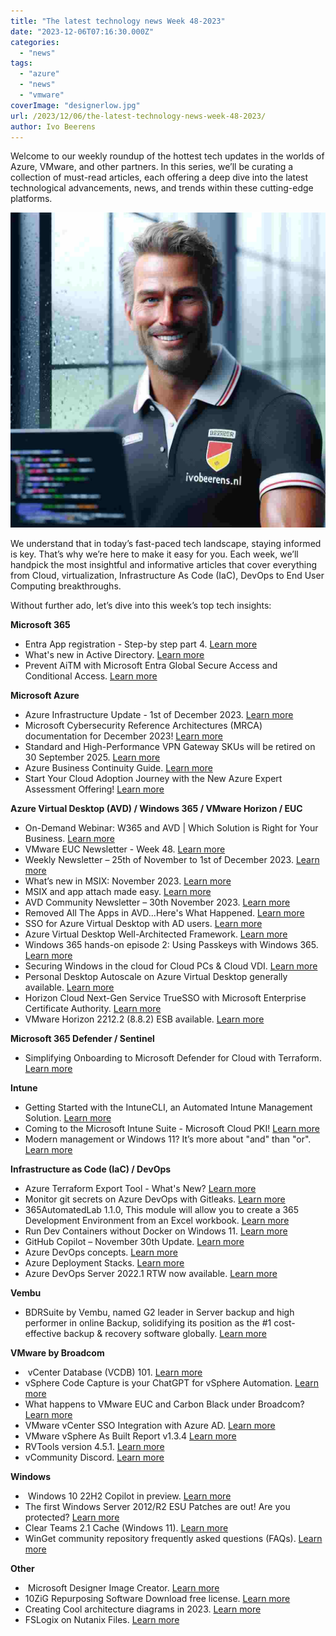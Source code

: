 ```yaml
---
title: "The latest technology news Week 48-2023"
date: "2023-12-06T07:16:30.000Z"
categories: 
  - "news"
tags: 
  - "azure"
  - "news"
  - "vmware"
coverImage: "designerlow.jpg"
url: /2023/12/06/the-latest-technology-news-week-48-2023/
author: Ivo Beerens
---
```


Welcome to our weekly roundup of the hottest tech updates in the worlds of Azure, VMware, and other partners. In this series, we’ll be curating a collection of must-read articles, each offering a deep dive into the latest technological advancements, news, and trends within these cutting-edge platforms.

![newsletter](images/designerlow.jpg)

We understand that in today’s fast-paced tech landscape, staying informed is key. That’s why we’re here to make it easy for you. Each week, we’ll handpick the most insightful and informative articles that cover everything from Cloud, virtualization, Infrastructure As Code (IaC), DevOps to End User Computing breakthroughs.

Without further ado, let’s dive into this week’s top tech insights:

**Microsoft 365**

- Entra App registration - Step-by step part 4. [Learn more](https://youtu.be/9GpZzxlXick?si=IC29u2RuIIqHBcWT)
- What's new in Active Directory. [Learn more](https://www.youtube.com/watch?v=RHQDynRbvxg)
- Prevent AiTM with Microsoft Entra Global Secure Access and Conditional Access. [Learn more](https://janbakker.tech/prevent-aitm-with-microsoft-entra-global-secure-access-and-conditional-access/)

**Microsoft Azure**

- Azure Infrastructure Update - 1st of December 2023. [Learn more](https://youtu.be/TjhiPoNonJ8?si=CFrIGTUHj0S-TLU7)
- Microsoft Cybersecurity Reference Architectures (MRCA) documentation for December 2023! [Learn more](https://learn.microsoft.com/en-us/security/cybersecurity-reference-architecture/mcra)
- Standard and High-Performance VPN Gateway SKUs will be retired on 30 September 2025. [Learn more](https://azure.microsoft.com/en-us/updates/standard-and-highperformance-vpn-gateway-skus-will-be-retired-on-30-september-2025/)
- Azure Business Continuity Guide. [Learn more](https://aka.ms/abcg)
- Start Your Cloud Adoption Journey with the New Azure Expert Assessment Offering! [Learn more](https://techcommunity.microsoft.com/t5/azure-architecture-blog/start-your-cloud-adoption-journey-with-the-new-azure-expert/ba-p/3995031)

**Azure Virtual Desktop (AVD) / Windows 365 / VMware Horizon / EUC**

- On-Demand Webinar: W365 and AVD | Which Solution is Right for Your Business. [Learn more](https://www.mobile-mentor.com/insights/w365-and-avd-which-solution-is-right-for-your-business/)
- VMware EUC Newsletter - Week 48. [Learn more](https://blog.simonelberts.nl/2023/12/vmware-euc-newsletter-week-48.html)
- Weekly Newsletter – 25th of November to 1st of December 2023. [Learn more](https://w365community.com/weekly-newsletter-25th-of-november-to-1st-of-december-2023)
- What’s new in MSIX: November 2023. [Learn more](https://techcommunity.microsoft.com/t5/windows-it-pro-blog/what-s-new-in-msix-november-2023/ba-p/3996401)
- MSIX and app attach made easy. [Learn more](https://techcommunity.microsoft.com/t5/windows-events/msix-and-app-attach-made-easy/ev-p/3971565)
- AVD Community Newsletter – 30th November 2023. [Learn more](https://avdcommunity.com/avd-community-newsletter-30th-november-2023/)
- Removed All The Apps in AVD...Here's What Happened. [Learn more](https://youtu.be/NtzRiZAJAHw?si=HZnsVlPfOPjFlnTT)
- SSO for Azure Virtual Desktop with AD users. [Learn more](https://www.beckmann.ch/blog/2023/11/29/sso-for-azure-virtual-desktop-with-ad-users/?lang=en)
- Azure Virtual Desktop Well-Architected Framework. [Learn more](https://learn.microsoft.com/en-us/azure/well-architected/azure-virtual-desktop/)
- Windows 365 hands-on episode 2: Using Passkeys with Windows 365. [Learn more](https://youtu.be/Gg513HAXwSY?si=pXezrcgEAWAfhomC)
- Securing Windows in the cloud for Cloud PCs & Cloud VDI. [Learn more](https://www.linkedin.com/events/7132865299602685952/comments/)
- Personal Desktop Autoscale on Azure Virtual Desktop generally available. [Learn more](https://techcommunity.microsoft.com/t5/azure-virtual-desktop-blog/personal-desktop-autoscale-on-azure-virtual-desktop-generally/ba-p/3993783)
- Horizon Cloud Next-Gen Service TrueSSO with Microsoft Enterprise Certificate Authority. [Learn more](https://www.sharingforbetter.net/horizon-cloud-next-gen-service-truesso-with-microsoft-enterprise-certificate-authority/)
- VMware Horizon 2212.2 (8.8.2) ESB available. [Learn more](https://customerconnect.vmware.com/downloads/info/slug/desktop_end_user_computing/vmware_horizon/2212)

**Microsoft 365 Defender / Sentinel**

- Simplifying Onboarding to Microsoft Defender for Cloud with Terraform. [Learn more](https://techcommunity.microsoft.com/t5/microsoft-defender-for-cloud/simplifying-onboarding-to-microsoft-defender-for-cloud-with/ba-p/3974789?wt.mc_id=AZ-MVP-5000436)

**Intune**

- Getting Started with the IntuneCLI, an Automated Intune Management Solution. [Learn more](https://lnkd.in/eFcTVmf4)
- Coming to the Microsoft Intune Suite - Microsoft Cloud PKI! [Learn more](https://techcommunity.microsoft.com/t5/endpoint-management-events/coming-to-the-microsoft-intune-suite-microsoft-cloud-pki/ev-p/3971696)
- Modern management or Windows 11? It’s more about "and" than "or". [Learn more](https://techcommunity.microsoft.com/t5/windows-events/modern-management-or-windows-11-it-s-more-about-quot-and-quot/ec-p/3992364/emcs_t/S2h8ZW1haWx8dG9waWNfc3Vic2NyaXB0aW9ufExQRlFDR0ZaNjVOMUhOfDM5OTIzNjR8U1VCU0NSSVBUSU9OU3xoSw#M3547)

**Infrastructure as Code (IaC) / DevOps**

- Azure Terraform Export Tool - What's New? [Learn more](https://www.youtube.com/watch?v=nRMlSor-N9U)
- Monitor git secrets on Azure DevOps with Gitleaks. [Learn more](https://techcommunity.microsoft.com/t5/azure-developer-community-blog/monitor-git-secrets-on-azure-devops-with-gitleaks/ba-p/3998673?WT.mc_id=DT-MVP-5001664)
- 365AutomatedLab 1.1.0, This module will allow you to create a 365 Development Environment from an Excel workbook. [Learn more](https://www.powershellgallery.com/packages/365AutomatedLab/1.1.0)
- Run Dev Containers without Docker on Windows 11. [Learn more](https://lukeintheclouds.com/posts/run-devcontainers-without-docker-on-windows11/)
- GitHub Copilot – November 30th Update. [Learn more](https://github.blog/changelog/2023-11-30-github-copilot-november-30th-update/)
- Azure DevOps concepts. [Learn more](https://technexus.azurewebsites.net/2023/11/28/azure-devops/)
- Azure Deployment Stacks. [Learn more](https://christosgalano.github.io/azure-deployment-stacks/)
- Azure DevOps Server 2022.1 RTW now available. [Learn more](https://devblogs.microsoft.com/devops/azure-devops-server-2022-1-rtw-now-available/)

**Vembu**

- BDRSuite by Vembu, named G2 leader in Server backup and high performer in online Backup, solidifying its position as the #1 cost-effective backup & recovery software globally. [Learn more](https://www.bdrsuite.com/blog/bdrsuite-awarded-with-the-leader-badge-for-server-backup-category-g2-fall-2023/)

**VMware by Broadcom**

-  vCenter Database (VCDB) 101. [Learn more](https://www.linkedin.com/pulse/vcenter-database-vcdb-101-hesham-abdel-razek-pwg6f%3FtrackingId=Im6pPwKySoSZMJhAYcUu1w%253D%253D/?trackingId=Im6pPwKySoSZMJhAYcUu1w%3D%3D)
- vSphere Code Capture is your ChatGPT for vSphere Automation. [Learn more](https://williamlam.com/2023/11/vsphere-code-capture-is-your-chatgpt-for-vsphere-automation.html)
- What happens to VMware EUC and Carbon Black under Broadcom? [Learn more](https://www.techtarget.com/searchvirtualdesktop/opinion/What-happens-to-VMware-EUC-and-Carbon-Black-under-Broadcom)
- VMware vCenter SSO Integration with Azure AD. [Learn more](https://thesysadminchannel.com/vmware-vcenter-sso-integration-with-azure-ad/)
- VMware vSphere As Built Report v1.3.4 [Learn more](https://github.com/AsBuiltReport/AsBuiltReport.VMware.vSphere/releases/tag/v1.3.4-RC1)
- RVTools version 4.5.1. [Learn more](https://www.robware.net/rvtools/version/)
- vCommunity Discord. [Learn more](https://vcommunity.io/)

**Windows**

-  Windows 10 22H2 Copilot in preview. [Learn more](https://support.microsoft.com/en-us/windows/welcome-to-copilot-in-windows-675708af-8c16-4675-afeb-85a5a476ccb0#ID0EBJ=Windows_10)
- The first Windows Server 2012/R2 ESU Patches are out! Are you protected? [Learn more](https://techcommunity.microsoft.com/t5/azure-arc-blog/the-first-windows-server-2012-r2-esu-patches-are-out-are-you/ba-p/3993380?wt.mc_id=AZ-MVP-5000436)
- Clear Teams 2.1 Cache (Windows 11). [Learn more](https://medium.com/@mozzeph/clear-teams-2-1-cache-windows-11-be3e76ff6ea2)
- WinGet community repository frequently asked questions (FAQs). [Learn more](https://learn.microsoft.com/en-us/shows/open-at-microsoft/winget-community-repository-frequently-asked-questions-faqs)

**Other**

-  Microsoft Designer Image Creator. [Learn more](https://lnkd.in/esW83AKY)
- 10ZiG Repurposing Software Download free license. [Learn more](https://www.10zig.com/RepurpOS-Welcome)
- Creating Cool architecture diagrams in 2023. [Learn more](https://www.youtube.com/live/5CLFmemHELM?si=MrUbU2h88Gun_BAC)
- FSLogix on Nutanix Files. [Learn more](https://portal.nutanix.com/page/documents/solutions/details?targetId=TN-2077-FSLogix-on-Nutanix-Files:TN-2077-FSLogix-on-Nutanix-Files)
